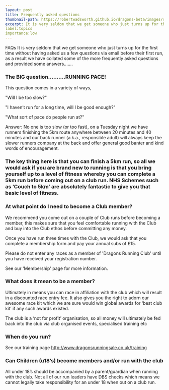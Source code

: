 ```yaml
---
layout: post
title: Frequently asked questions
thumbnail-path: https://robertwadsworth.github.io/dragons-beta/images/runnerFive.jpg
excerpt: It is very seldom that we get someone who just turns up for the first time without having asked us a few questions via email before their first run, as a result we have collated some of the more frequently asked questions and provided some answers.......
label:topics
importance:low
---
```


FAQs
It is very seldom that we get someone who just turns up for the first time without having asked us a few questions via email before their first run, as a result we have collated some of the more frequently asked questions and provided some answers.......



### The BIG question..........RUNNING PACE!

This question comes in a variety of ways, 

"Will I be too slow?"

"I haven’t run for a long time, will I be good enough?"

"What sort of pace do people run at?"

Answer: No one is too slow (or too fast), on a Tuesday night we have runners finishing the 5km route anywhere between 20 minutes and 40 minutes and our back runner (a.k.a., responsible adult) will always keep the slower runners company at the back and offer general good banter and kind words of encouragement. 

### The key thing here is that you can finish a 5km run, so all we would ask if you are brand new to running is that you bring yourself up to a level of fitness whereby you can complete a 5km run before coming out on a club run. NHS Schemes such as ‘Couch to 5km’ are absolutely fantastic to give you that basic level of fitness.

### At what point do I need to become a Club member?

We recommend you come out on a couple of Club runs before becoming a member, this makes sure that you feel comfortable running with the Club and buy into the Club ethos before committing any money. 

Once you have run three times with the Club, we would ask that you complete a membership form and pay your annual subs of £15.

Please do not enter any races as a member of 'Dragons Running Club' until you have received your registration number.

See our 'Membership' page for more information.

### What does it mean to be a member?

Ultimately in means you can race in affiliation with the club which will result in a discounted race entry fee. It also gives you the right to adorn our awesome race kit which we are sure would win global awards for ‘best club kit’ if any such awards existed.

The club is a ‘not for profit’ organisation, so all money will ultimately be fed back into the club via club organised events, specialised training etc

### When do you run?

See our training page http://www.dragonsrunningsale.co.uk/training

### Can Children (u18’s) become members and/or run with the club

All under 18’s should be accompanied by a parent/guardian when running with the club. Not all of our run leaders have DBS checks which means we cannot legally take responsibility for an under 18 when out on a club run.
